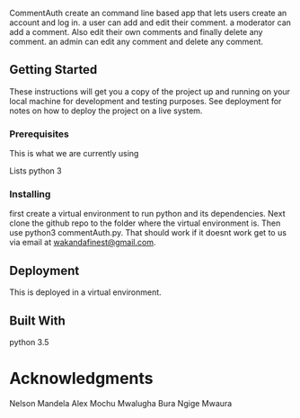CommentAuth
create an command line based app that lets users create an account and log in.
a user can add and edit their comment.
a moderator can add a comment. Also edit their own comments and finally delete any comment.
an admin can edit any comment and delete any comment. 

## Getting Started

These instructions will get you a copy of the project up and running on your local machine for development and testing purposes. See deployment for notes on how to deploy the project on a live system.

### Prerequisites

This is what we are currently using


Lists
python 3


### Installing
first create a virtual environment to run python and its dependencies. Next clone the github repo to the folder where the virtual environment is. Then use python3 commentAuth.py. That should work if it doesnt work get to us via email at wakandafinest@gmail.com. 

## Deployment
This is deployed in a virtual environment.

## Built With

python 3.5


# Acknowledgments
Nelson Mandela 
Alex Mochu
Mwalugha Bura
Ngige Mwaura
